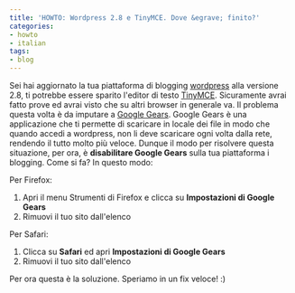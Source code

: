 ```yaml
---
title: 'HOWTO: Wordpress 2.8 e TinyMCE. Dove &egrave; finito?'
categories:
- howto
- italian
tags:
- blog
---
```

Sei hai aggiornato la tua piattaforma di blogging
[wordpress](http://wordpress.org/) alla versione 2.8, ti potrebbe essere
sparito l'editor di testo [TinyMCE](http://tinymce.moxiecode.com/).
Sicuramente avrai fatto prove ed avrai visto che su altri browser in generale
va. Il problema questa volta è da imputare a [Google
Gears](http://gears.google.com/). Google Gears è una applicazione che ti
permette di scaricare in locale dei file in modo che quando accedi a
wordpress, non li deve scaricare ogni volta dalla rete, rendendo il tutto
molto più veloce. Dunque il modo per risolvere questa situazione, per ora, è
**disabilitare Google Gears** sulla tua piattaforma i blogging. Come si fa? In
questo modo:

Per Firefox:
  1. Apri il menu Strumenti di Firefox e clicca su **Impostazioni di Google Gears**
  2. Rimuovi il tuo sito dall'elenco
  
Per Safari:
  1. Clicca su **Safari** ed apri **Impostazioni di Google Gears**
  2. Rimuovi il tuo sito dall'elenco
  
Per ora questa è la soluzione. Speriamo in un fix veloce! :)
